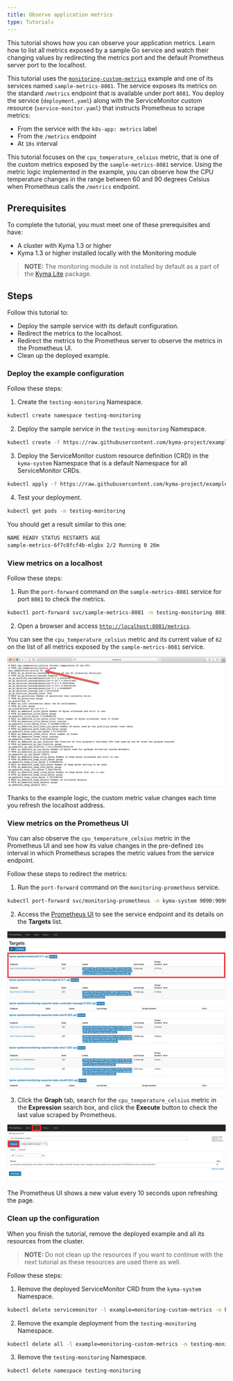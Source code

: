 ```yaml
---
title: Observe application metrics
type: Tutorials
---
```


This tutorial shows how you can observe your application metrics. Learn how to list all metrics exposed by a sample Go service and watch their changing values by redirecting the metrics port and the default Prometheus server port to the localhost.

This tutorial uses the [`monitoring-custom-metrics`](https://github.com/kyma-project/examples/tree/master/monitoring-custom-metrics) example and one of its services named `sample-metrics-8081`. The service exposes its metrics on the standard `/metrics` endpoint that is available under port `8081`. You deploy the service (`deployment.yaml`) along with the ServiceMonitor custom resource (`service-monitor.yaml`) that instructs Prometheus to scrape metrics:

- From the service with the `k8s-app: metrics` label
- From the `/metrics` endpoint
- At `10s` interval

This tutorial focuses on the `cpu_temperature_celsius` metric, that is one of the custom metrics exposed by the `sample-metrics-8081` service. Using the metric logic implemented in the example, you can observe how the CPU temperature changes in the range between 60 and 90 degrees Celsius when Prometheus calls the `/metrics` endpoint.

## Prerequisites

To complete the tutorial, you must meet one of these prerequisites and have:

- A cluster with Kyma 1.3 or higher
- Kyma 1.3 or higher installed locally with the Monitoring module

> **NOTE:** The monitoring module is not installed by default as a part of the [Kyma Lite](/root/kyma/#installation-overview) package.

## Steps

Follow this tutorial to:

- Deploy the sample service with its default configuration.
- Redirect the metrics to the localhost.
- Redirect the metrics to the Prometheus server to observe the metrics in the Prometheus UI.
- Clean up the deployed example.

### Deploy the example configuration

Follow these steps:

1. Create the `testing-monitoring` Namespace.

 ```bash
 kubectl create namespace testing-monitoring
 ```

2. Deploy the sample service in the `testing-monitoring` Namespace.

 ```bash
 kubectl create -f https://raw.githubusercontent.com/kyma-project/examples/master/monitoring-custom-metrics/deployment/deployment.yaml --namespace=testing-monitoring
 ```

3. Deploy the ServiceMonitor custom resource definition (CRD) in the `kyma-system` Namespace that is a default Namespace for all ServiceMonitor CRDs.

 ```bash
 kubectl apply -f https://raw.githubusercontent.com/kyma-project/examples/master/monitoring-custom-metrics/deployment/service-monitor.yaml
 ```

4. Test your deployment.

 ```bash
 kubectl get pods -n testing-monitoring
 ```

 You should get a result similar to this one:

 ```bash
 NAME READY STATUS RESTARTS AGE
 sample-metrics-6f7c8fcf4b-mlgbx 2/2 Running 0 26m
 ```

### View metrics on a localhost

Follow these steps:

1. Run the `port-forward` command on the `sample-metrics-8081` service for port `8081` to check the metrics.

 ```bash
 kubectl port-forward svc/sample-metrics-8081 -n testing-monitoring 8081:8081
 ```

2. Open a browser and access [`http://localhost:8081/metrics`](http://localhost:8081/metrics).

You can see the `cpu_temperature_celsius` metric and its current value of `62` on the list of all metrics exposed by the `sample-metrics-8081` service.

![metrics on port 8081](./assets/sample-metrics-2.png)

Thanks to the example logic, the custom metric value changes each time you refresh the localhost address.

### View metrics on the Prometheus UI

You can also observe the `cpu_temperature_celsius` metric in the Prometheus UI and see how its value changes in the pre-defined `10s` interval in which Prometheus scrapes the metric values from the service endpoint.

Follow these steps to redirect the metrics:

1. Run the `port-forward` command on the `monitoring-prometheus` service.

 ```bash
 kubectl port-forward svc/monitoring-prometheus -n kyma-system 9090:9090
 ```

2. Access the [Prometheus UI](http://localhost:9090/targets#job-sample-metrics-8081) to see the service endpoint and its details on the **Targets** list.

 ![Prometheus Dashboard](./assets/pm-dashboard-1.png)

3. Click the **Graph** tab, search for the `cpu_temperature_celsius` metric in the **Expression** search box, and click the **Execute** button to check the last value scraped by Prometheus.

 ![Prometheus Dashboard](./assets/pm-dashboard-2.png)

 The Prometheus UI shows a new value every 10 seconds upon refreshing the page.

### Clean up the configuration

When you finish the tutorial, remove the deployed example and all its resources from the cluster.

> **NOTE:** Do not clean up the resources if you want to continue with the next tutorial as these resources are used there as well.

Follow these steps:

1. Remove the deployed ServiceMonitor CRD from the `kyma-system` Namespace.

 ```bash
 kubectl delete servicemonitor -l example=monitoring-custom-metrics -n kyma-system
 ```

2. Remove the example deployment from the `testing-monitoring` Namespace.

 ```bash
 kubectl delete all -l example=monitoring-custom-metrics -n testing-monitoring
 ```

3. Remove the `testing-monitoring` Namespace.

 ```bash
 kubectl delete namespace testing-monitoring
 ```
